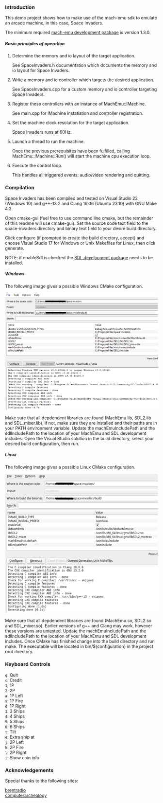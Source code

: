 
### Introduction

This demo project shows how to make use of the mach-emu sdk to emulate an arcade machine, in this case, Space Invaders.

The minimum required [mach-emu development package](https://github.com/nbeddows/mach-emu-dev/releases) is version 1.3.0.

##### Basic principles of operation

1. Determine the memory and io layout of the target application.

	See SpaceInvaders.h documentation which documents the memory and io layout for Space Invaders.

2. Write a memory and io controller which targets the desired application.

	See SpaceInvaders.cpp for a custom memory and io controller targeting Space Invaders.

3. Register these controllers with an instance of MachEmu::IMachine.

	See main.cpp for IMachine instatiation and controller registration.

4. Set the machine clock resolution for the target application.

	Space Invaders runs at 60Hz.

5. Launch a thread to run the machine.

	Once the previous prerequisites have been fulfilled, calling MachEmu::IMachine::Run() will start the machine cpu execution loop.

6. Execute the control loop.

	This handles all triggered events: audio/video rendering and quitting.

### Compilation

Space Invaders has been compiled and tested on Visual Studio 22 (Windows 10) and g++-13.2 and Clang 16.06 (Ubuntu 23.10) with GNU Make 4.3.

Open cmake-gui (feel free to use command line cmake, but the remainder of this readme will use cmake-gui). Set the source code text field to the space-invaders directory and binary text field to your desire build directory.

Click configure (if prompted to create the build directory, accept) and choose Visual Studio 17 for Windows or Unix Makefiles for Linux, then click generate.

NOTE: if enableSdl is checked the [SDL development package](https://github.com/libsdl-org/SDL/releases) needs to be installed. 

##### Windows

The following image gives a possible Windows CMake configuration.

![Example Windows configuration](docs/images/CMake(Windows).png)

Make sure that all depdendent libraries are found (MachEmu.lib, SDL2.lib and SDL_mixer.lib), if not, make sure they are installed and their paths are
in your PATH environment variable. Update the machEmuIncludePath and the sdlIncludePath to the location of your MachEmu and SDL development includes.
Open the Visual Studio solution in the build directory, select your desired build configuration, then run.

##### Linux

The following image gives a possible Linux CMake configuration.

![Example Linux configuration](docs/images/CMake(Linux).png)

Make sure that all depdendent libraries are found (MachEmu.so, SDL2.so and SDL_mixer.so). Earlier versions of g++ and Clang may work, however these versions
are untested. Update the machEmuIncludePath and the sdlIncludePath to the location of your MachEmu and SDL development includes. Once CMake has finished change into the build directory and run make. The executable will be located in bin/${configuration} in the project root directory.

### Keyboard Controls

`q`: Quit<br>
`c`: Credit<br>
`1`, 1P<br>
`2`: 2P<br>
`a`: 1P Left<br>
`s`: 1P Fire<br>
`d`: 1P Right<br>
`3`: 3 Ships<br>
`4`: 4 Ships<br>
`5`: 5 Ships<br>
`6`: 6 Ships<br>
`t`: Tilt<br>
`e`: Extra ship at<br>
`j`: 2P Left<br>
`k`: 2P Fire<br>
`l`: 2P Right<br>
`i`: Show coin info<br>

### Acknowledgements

Special thanks to the following sites:

[brentradio](http://www.brentradio.com/SpaceInvaders.htm)<br>
[computerarcheology](https://computerarcheology.com/Arcade/SpaceInvaders/Hardware.html)<br>
